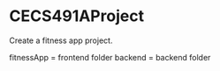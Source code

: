 # CECS491AProject
Create a fitness app project.

fitnessApp = frontend folder
backend = backend folder
